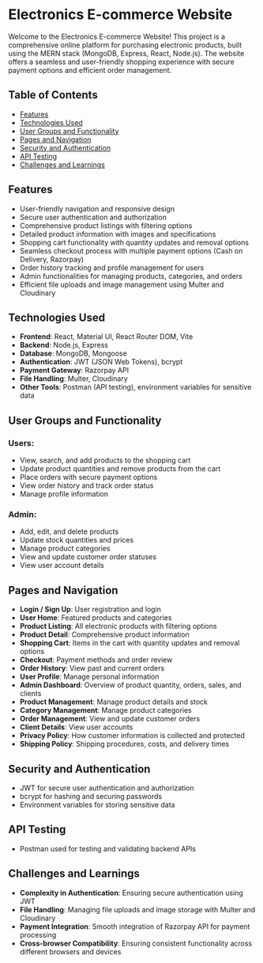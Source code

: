 # Electronics E-commerce Website

Welcome to the Electronics E-commerce Website! This project is a comprehensive online platform for purchasing electronic products, built using the MERN stack (MongoDB, Express, React, Node.js). The website offers a seamless and user-friendly shopping experience with secure payment options and efficient order management.

## Table of Contents

- [Features](#features)
- [Technologies Used](#technologies-used)
- [User Groups and Functionality](#user-groups-and-functionality)
- [Pages and Navigation](#pages-and-navigation)
- [Security and Authentication](#security-and-authentication)
- [API Testing](#api-testing)
- [Challenges and Learnings](#challenges-and-learnings)

## Features

- User-friendly navigation and responsive design
- Secure user authentication and authorization
- Comprehensive product listings with filtering options
- Detailed product information with images and specifications
- Shopping cart functionality with quantity updates and removal options
- Seamless checkout process with multiple payment options (Cash on Delivery, Razorpay)
- Order history tracking and profile management for users
- Admin functionalities for managing products, categories, and orders
- Efficient file uploads and image management using Multer and Cloudinary

## Technologies Used

- **Frontend**: React, Material UI, React Router DOM, Vite
- **Backend**: Node.js, Express
- **Database**: MongoDB, Mongoose
- **Authentication**: JWT (JSON Web Tokens), bcrypt
- **Payment Gateway**: Razorpay API
- **File Handling**: Multer, Cloudinary
- **Other Tools**: Postman (API testing), environment variables for sensitive data

## User Groups and Functionality

### Users:

- View, search, and add products to the shopping cart
- Update product quantities and remove products from the cart
- Place orders with secure payment options
- View order history and track order status
- Manage profile information

### Admin:

- Add, edit, and delete products
- Update stock quantities and prices
- Manage product categories
- View and update customer order statuses
- View user account details

## Pages and Navigation

- **Login / Sign Up**: User registration and login
- **User Home**: Featured products and categories
- **Product Listing**: All electronic products with filtering options
- **Product Detail**: Comprehensive product information
- **Shopping Cart**: Items in the cart with quantity updates and removal options
- **Checkout**: Payment methods and order review
- **Order History**: View past and current orders
- **User Profile**: Manage personal information
- **Admin Dashboard**: Overview of product quantity, orders, sales, and clients
- **Product Management**: Manage product details and stock
- **Category Management**: Manage product categories
- **Order Management**: View and update customer orders
- **Client Details**: View user accounts
- **Privacy Policy**: How customer information is collected and protected
- **Shipping Policy**: Shipping procedures, costs, and delivery times

## Security and Authentication

- JWT for secure user authentication and authorization
- bcrypt for hashing and securing passwords
- Environment variables for storing sensitive data

## API Testing

- Postman used for testing and validating backend APIs

## Challenges and Learnings

- **Complexity in Authentication**: Ensuring secure authentication using JWT
- **File Handling**: Managing file uploads and image storage with Multer and Cloudinary
- **Payment Integration**: Smooth integration of Razorpay API for payment processing
- **Cross-browser Compatibility**: Ensuring consistent functionality across different browsers and devices
